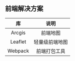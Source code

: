 
## 前端解决方案
| 库 | 说明 |
| :-----: | :----: |
| Arcgis | 前端地图 |
| Leaflet | 轻量级前端地图 |
| Webpack | 前端打包工具 |
